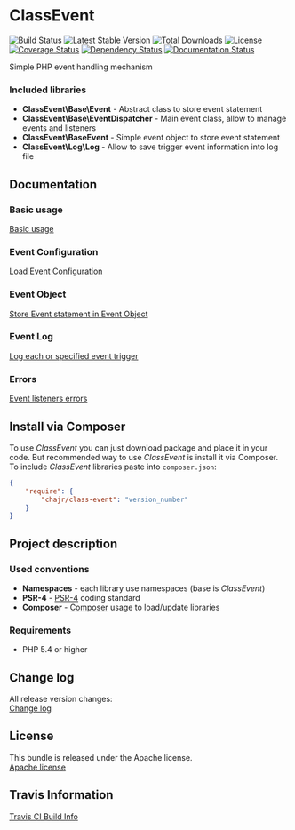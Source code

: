 # ClassEvent

[![Build Status](https://travis-ci.org/bluetree-service/event.svg)](https://travis-ci.org/bluetree-service/event)
[![Latest Stable Version](https://poser.pugx.org/chajr/class-event/v/stable.svg)](https://packagist.org/packages/chajr/class-event)
[![Total Downloads](https://poser.pugx.org/chajr/class-event/downloads.svg)](https://packagist.org/packages/chajr/class-event)
[![License](https://poser.pugx.org/chajr/class-event/license.svg)](https://packagist.org/packages/chajr/class-event)
[![Coverage Status](https://coveralls.io/repos/github/bluetree-service/event/badge.svg?branch=master)](https://coveralls.io/github/bluetree-service/event?branch=master)
[![Dependency Status](https://www.versioneye.com/user/projects/556f62a9643934001e220000/badge.svg?style=flat)](https://www.versioneye.com/user/projects/556f62a9643934001e220000)
[![Documentation Status](https://readthedocs.org/projects/class-event/badge/?version=latest)](https://readthedocs.org/projects/class-event/?badge=latest)

Simple PHP event handling mechanism

### Included libraries
* **ClassEvent\Base\Event** - Abstract class to store event statement
* **ClassEvent\Base\EventDispatcher** - Main event class, allow to manage events and listeners
* **ClassEvent\BaseEvent** - Simple event object to store event statement
* **ClassEvent\Log\Log** - Allow to save trigger event information into log file

## Documentation

### Basic usage
[Basic usage](https://github.com/chajr/class-event/doc/basic_usage.md)

### Event Configuration
[Load Event Configuration](https://github.com/chajr/class-event/doc/configuration.md)

### Event Object
[Store Event statement in Event Object](https://github.com/chajr/class-event/doc/event_object.md)

### Event Log
[Log each or specified event trigger](https://github.com/chajr/class-event/doc/event_log.md)

### Errors
[Event listeners errors](https://github.com/chajr/class-event/doc/errors.md)

## Install via Composer
To use _ClassEvent_ you can just download package and place it in your code. But recommended
way to use _ClassEvent_ is install it via Composer. To include _ClassEvent_
libraries paste into `composer.json`:

```json
{
    "require": {
        "chajr/class-event": "version_number"
    }
}
```

## Project description

### Used conventions

* **Namespaces** - each library use namespaces (base is _ClassEvent_)
* **PSR-4** - [PSR-4](http://www.php-fig.org/psr/psr-4/) coding standard
* **Composer** - [Composer](https://getcomposer.org/) usage to load/update libraries

### Requirements

* PHP 5.4 or higher



## Change log
All release version changes:  
[Change log](https://github.com/chajr/class-event/doc/changelog.md "Change log")

## License
This bundle is released under the Apache license.  
[Apache license](https://github.com/chajr/class-event/LICENSE "Apache license")

## Travis Information
[Travis CI Build Info](https://travis-ci.org/chajr/class-event)
